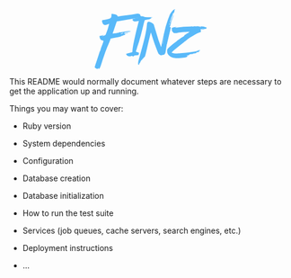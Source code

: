 <div style="text-align: center;">
  <a href="/" class="">
    <svg xmlns="http://www.w3.org/2000/svg" style="width: 200px;" viewbox="0 0 302 160">
      <path fill="#59b9f9" d="M18 146c-3.2 10.3-5.7 15.2-7.4 14.5-.6-.4-.7-1.1-.2-2.3.3-.4.4-.6.3-.7 0 0-.3 0-.8.3-.6.4-1 .9-1.1 1.6-.2.6-.3 1-.5 1-.1 0-1.1 0-3-.5-1.2-.4-2.4-1-3.7-2.1-1.2-1-1.7-1.9-1.6-2.5l1.6-5.8 3.2-9.4a10593.8 10593.8 0 008-24.6c0-.9.3-1.5.7-2l1.2-1.6a106.8 106.8 0 016.1-18 34 34 0 002.7-8.1c0-1-.8-1.6-2.5-1.9-2.3-.5-3.9-1.1-4.7-1.9-.9-.8-1.7-2.5-2.7-5-.7-2.5-1-4-.8-4.7.3-.6 1.1-1 2.7-1 .7 0 1.7-.2 2.7-.5a62 62 0 007.4-3.3L22.4 70 20 72s.7 0 2-.3l4.9-1.5c1-.4 1.8-.9 2.3-1.5a179.7 179.7 0 009.6-29.6 22 22 0 00-5.1 2c-2.2.8-3.7 1.2-4.7 1.3-1 .2-2.2 0-3.6-.5-1-.4-2-1.1-3-2.2-1-1-1.6-2.2-2-3.7a15 15 0 01-.8-4.6c0-.8.2-1.3.5-1.7.3-.3.9-.5 1.7-.6l3-.4A89.7 89.7 0 0037 26.2c3.6-1.2 5.7-2.4 6.6-3.5.8-1.2 1.3-3.6 1.3-7.4 0-1.6.2-2.4.5-2.6.4-.2 1.6-.2 3.6 0 7.4 1.1 11.4 2.7 12 5 .3 1 .8 1.7 1.6 1.8a499 499 0 0017-2.4A299.8 299.8 0 0198 14.6a181.1 181.1 0 0017.4-2.8l1.9.1 2.4 1c2.8 1.3 3.7 2 2.8 2.3-1 .3-.7 1 .7 2 .9.5 1.4 1 1.5 1.3 0 .4-.3 1-1 1.7 0 .2-.2.3-.3.4-.8 1-1.8 1.5-3 1.9A2062.9 2062.9 0 0059.3 33l-.6 1.5-1.6 4.5-2.2 6.3-2.3 6.7a466.6 466.6 0 01-3.8 11.2l-.6 2.1c0 .3 1.2.2 3.5-.2L59 64c2.6-.5 4.1-.6 4.6-.3.6.2.9 0 .9-.6 0-.7.8-1 2.3-1 1.4 0 4.2-.3 8.4-1 4.2-.8 8.3-1.3 12.2-1.8 4-.4 6.5-.4 7.8.1l2.7.8h-1.4a25.2 25.2 0 00-5.7.7l-6 1.2c-3.9.8-5.9 1.4-6 1.8-.2.1 0 .3.7.6 1.2.2 3 0 5.3-.5a24 24 0 014.6-1c1 0 .8.4-1 1a32.8 32.8 0 01-8.5 2c-1.6 0-1.9.1-.6.4l1.6.4c1.4.4 2 .6 2 .8-1 0-1.7.4-2 1-.3.6-1 .9-2.1.9-.8 0-1.4.1-1.7.4-.4.2-.6.5-.6.7 0 .2-.2.3-.6.5-.4.2-.9.2-1.5 0-1.2-.2-1.8 0-1.6.3.1.2 0 .4-.3.6a61.9 61.9 0 01-10.3 3A166.9 166.9 0 0050 77.3L42.7 79l-2.3 6.6-4.6 11c-2.2 4.8-4.6 11-7.4 18.7-2.8 7.7-6.2 18-10.4 30.8zm57.4-82v-.8c-.2 0-.4.1-.7.4l-.7.6-.8.4a7 7 0 01-1.2.5c-2.3.7-2.7 1-1.2 1 2.6-.1 4.2-.8 4.6-2.1z" />
      <path fill="#59b9f9" d="M106 125.3c-.4.6-1.2 1-2.4 1.2-1.3.1-2.1-.1-2.6-.8-.2-.4-1.1-.4-2.9 0-2 .7-3.9 1-5.9.8-2-.2-3.5-.7-4.5-1.4-1.1-1-1.7-1.7-1.7-2.1 0-.3-.4-.8-1.2-1.5-.8-.5-1-1-.2-1.6.7-.5 3.7-1.4 9-2.6 3.3-.9 5.5-1.5 6.4-1.9 1-.3 1.4-.9 1.4-1.5 0-6 1.5-16.1 4.6-30.5a852.5 852.5 0 0112.6-51.8v-.1l-2.8.6a32.5 32.5 0 01-10.6.3c-.7-.3-1.5-1-2.4-1.9-1.2-1.5-1.6-2.5-1.4-3 .8-1.2 4.9-2.6 12.1-4.1 4.3-.8 6.9-1.7 7.8-2.6 1-.9 2.6-1.5 4.9-2a9 9 0 016 1.2c1 .7 2.2 1.2 3.3 1.3s3 .3 5.8.3c9-.3 13.6 0 13.6.8 0 .4-.8.6-2.4.6-1.3.1-2 .3-2 .4 0 .2.3.5.8 1 1 .6 1.2 1 .5 1a4 4 0 01-1.4 0c-1.4 0-2.1.3-2.1.7.2.2 0 .5-.5.7l-1.8.5c-7.5 1.1-11.3 2-11.5 2.2-.5.6-2.8 9.7-7.2 27.3a356.2 356.2 0 01-6.8 25.3 58.6 58.6 0 01-3 10l-2.3 7-2.2 7-1 3.3c-1 1.9-1.5 3.3-1.3 4 .2.8 1.2 1.3 3 1.6.3 0 .5 0 .6.2l.6.3 1.4.3 2.3.5-.2.2c-.4.2-.5.4-.3.5.4.4.6 1.1.6 2.2 0 1-.2 1.8-.8 2.3l.2.3c.5.6.1 1-1.2 1.2l-2.4.3a117.6 117.6 0 00-8 1l-.6 1zm15.7 18.9l-.4.4-.3-.2c-.2-.1-.4 0-.6.4-.3.4-.4.9-.5 1.5-.3 2-.8 3-1.8 3-1.3 0-1.7-2.4-1.2-7 .4-2.7 2.3-10 5.7-21.8 3.5-11.9 7-25.3 10.8-40.3 3.7-15 6-27.8 7-38.7.2-3.1.8-5.2 1.5-6.3 1-1.4 2.9-1.8 5.6-1.3 2.8.6 5.5 2 8.2 4.2l2.8 2.3L170.3 79l1.2 4a117.8 117.8 0 012.6 7.3 503.5 503.5 0 013.8 10l.7 1.4 2.3-11.4 5.2-24.4a302.5 302.5 0 0115.5-50.3c1.3-2.7 3.3-5.8 6-9.4 2.7-3.5 4.4-5 5-4.7h.6l.1-.5c.2-.5.6-.7 1.2-.8.3 0 .5 0 .6-.2l2.3 2.3-1-.8-1-.5-.6 1.3c-.7 1.6-.8 2.3-.5 2.2.2 0 .3 0 .3.2-.1 1.6-1 3.6-2.4 5.8-.5.7-.9.7-1.3 0-.3-.3-.5-.3-.5 0s0 .5.2.9c.3 1.1 0 1.8-1 1.9-1 0-1.1.2-.3.5.5.2.7.5.7.8a13 13 0 01-1.5 3 8 8 0 00-.9 1.5c-.2.6-.2 1-.1 1.5 0 .5 0 .8-.5.8-.2 0-.4.2-.6.6l-.5 1.5-.5 1.9a30.5 30.5 0 01-.8 2.5 27.5 27.5 0 00-2.6 9c.2 0 .4-.2.8-.7l2-4.7a55.3 55.3 0 015.3-11.7c.6-1.6 1.2-2.5 1.6-2.8.2-.2.3-.1.3.2.1.5 0 1.2-.6 2-.8 1.1-2.2 4.6-4.4 10.5-2.2 5.8-2.8 8.8-2 9 .5 0 .3.2-.6.7-.8.7-1 1.3-.5 1.8.5.4.3 1.4-.8 2.8-1.2 1.4-1.5 2.7-1 3.9.1.4.4.4.8.1.8-.5 1.3 0 1.5 1.5a5 5 0 01-.3 2.6c-.7 1.3-.9 2.2-.7 2.9l-3.9 16a1661 1661 0 01-4.8 20.3c0 1.4-.2 2.3-.5 2.6-.6.5-.7.8-.5 1.2a2151.7 2151.7 0 00-3 18.3c.2.4-.2 2-1 4.5-1 2.5-2.3 4-4.3 4.6-4.2 1-7 1.4-8.3 1-1.4-.3-2.5-1-3.2-2-.8-1-1.4-1.4-1.8-1.4-.5 0-2.9-5.4-7-16.3A500.9 500.9 0 01157 81l-6-18.7-2.2 8.4-3.6 14.5-4.3 18.7c-1.3 5.8-2.6 11.1-3.9 16a41.6 41.6 0 01-2.6 8c-.9 1-1.3 1.4-1.5 1 0-.3-.4 0-1 .9l-.6 1c-.8 1.7-1.5 2.4-2 2h-.6c0 .2-.2.3-.3.5l-.4.6a2 2 0 00-.2 1c-.5 1.6-.9 2.4-1.2 2.5-.3.1-.4-.4-.3-1.4l-.2-.5c-.2 0-.5.5-.8 1.1a28 28 0 01-1.8 3.3 9 9 0 00-1.3 3c0 .6-.2 1-.4 1.3zm64.8-69l-1 4.4-2 8.2c-.6 2.7-.8 4.1-.8 4.4l.3.8.3-.8c0-1.1.7-4.6 2.1-10.6l1.3-6.6-.2.1zm15.3-37.4c-.3 0-.7.6-1 1.7s-.4 2-.3 2.7l.3.5a10.3 10.3 0 001.3-4.2c0-.5 0-.7-.3-.7zM273 46.5c0-1 .7-1.4 2.2-1.2.9.1 1.2.4.8.8-.2.4 0 .5.4.5.2 0 .7-.1 1.4-.5 1.5-.5 2.5-.4 2.8.2.2.4.6.5 1.3.3.6-.2 1 0 1.3.5.4.6 1 .8 1.8.8.6 0 .5-.2-.4-.8-.8-.5-.6-.8.7-1a41 41 0 0113.1 2.2l1.8.8c.8.4 1.2.7 1.2.9l-1 .9c-1 .5-1.3 1-1 1.7.2.4.1.5-.3.5l-1.3-.3c-1.5-.3-2.5-.2-2.8.3 0 .2-.5.4-1.2.5l-2.4.2a45.3 45.3 0 01-5.3-.2h-1.3l.8 7.6-2.5.8a554 554 0 01-7.6 3 348.4 348.4 0 00-13 7.4c-7 4-11 6.6-12.1 7.8-.3.6-4.2 3.6-11.5 9.3a819 819 0 00-21.4 16.8c-6.8 5.7-10.3 9-10.3 10.1 0 .9 2 1.5 6 2 4 .4 8.5.5 13.4.3a563.7 563.7 0 0042.6-5c5.1-1.4 8-2.3 8.7-2.8a6 6 0 013.2-1c1.5-.1 2.3 0 2.3.6 0 .5-.7.7-2.2.7h-.6c-.6.1-.8.2-.7.3.8.4 1.1 1 1 1.7 0 .8-.4 1.2-1.3 1.2s-1.3.3-1.3.9c0 .3-1.3.4-4 .3-.8-.1-1.1 0-1 .1 0 .2.2.3.3.4.9.5.6 1-.8 1.6a22 22 0 01-6.7 1.1c-1.8.4-2.7.7-2.6 1.2.5.6.2.8-.8.6h-.5c-1-.3-2.7-.2-4.9.3-2.2.6-3.3 1.1-3.3 1.7 0 .4-.4.7-1.2.8l-5.8 1.4c-.3.1-.3.2 0 .4h.5c1.2 0 1.8.3 2 .6 0 .3-.3 1-1.2 1.8-1.8 1.8-9.1 3-22 3.7-6.5.3-11.8 0-15.9-1-4-1-7.4-3-10.1-5.6-2.5-2.5-4-4.6-4.7-6.2-.6-1.5-.8-3.6-.8-6.2s.3-4.4 1-5.5c.7-1 2.3-2.7 4.7-5a202 202 0 0119.3-15.3c1.8-1.4 2.7-2.2 2.7-2.6 0-.6.4-1 1.1-1 .7 0 1.9-.6 3.6-2a232 232 0 015-4c1.7-1.3 2.7-1.7 3.1-1.4.3.2.6 0 .7-.6.2-.6.5-.9 1-.9.6 0 1.5-.5 2.7-1.6 1.2-1 1.8-2 1.8-2.6 0-.7.4-1.1 1.1-1.1.6 0 1.8-.8 3.7-2.3 2-1.5 3.3-2.3 4.1-2.3.5 0 1 0 1.2-.3.3-.2.4-.5.4-.8 0-.5.3-.9 1.3-1l.8-.1c.7 0 1 0 1.2-.2 0 0 0-.3-.4-.5-.4-.5-4.7-.5-13 .1-8.2.6-15 1.4-20.2 2.4-2.8.4-4.8.6-6 .6s-2.2-.2-3.3-.6c-1.2-.7-2.4-2-3.6-3.9-1.3-1.8-1.7-3-1.2-3.4.3-.3.2-1.2-.4-3a5 5 0 010-2.2c0-.4.2-.6.4-.8l.7-.6 1-.5 1.4-.4a36.2 36.2 0 015.8-.9c.9-.2 1.7-.3 2.4-.6h1.5l-2.1 1.2-2.5 1.1 3.1-.3a341.1 341.1 0 0139.9-2.8c.8 0 1.1-.3 1-.6-.2-.3-.3-.5-.2-.6a13 13 0 002.6 1c.7.3 1.3.3 1.8.2.6 0 .8-.3.8-.6 0-.5.3-.5.7-.3l1.3 1c.4.2.6.1.6-.4 0-.2.2-.4.4-.6a2 2 0 011.1-.2h1.3l1.2.5c.4.2.6.4.7.6.6.7.9.6.9-.1zm19 5.6c.7-.2.5-.3-.5-.4-1 0-1.3 0-1.3.3.2.4.8.5 1.7.1z" />
    </svg>
  </a>
</div>

This README would normally document whatever steps are necessary to get the
application up and running.

Things you may want to cover:

* Ruby version

* System dependencies

* Configuration

* Database creation

* Database initialization

* How to run the test suite

* Services (job queues, cache servers, search engines, etc.)

* Deployment instructions

* ...
